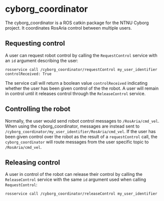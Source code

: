 # cyborg_coordinator

The cyborg_coordinator is a ROS catkin package for the NTNU Cyborg project. It coordinates RosAria control between multiple users.

## Requesting control

A user can request robot control by calling the `RequestControl` service with an `id` argument describing the user:

```
rosservice call /cyborg_coordinator/requestControl my_user_identifier
controlReceived: True
```

The service call will return a boolean value `controlReceived` indicating whether the user has been given control of the the robot. A user will remain in control until it releases control through the `ReleaseControl` service.

## Controlling the robot

Normally, the user would send robot control messages to `/RosAria/cmd_vel`. When using the cyborg_coordinator, messages are instead sent to `/cyborg_coordinator/my_user_identifier/RosAria/cmd_vel`. If the user has been given control over the robot as the result of a `requestControl` call, the `cyborg_coordinator` will route messages from the user specific topic to `/RosAria/cmd_vel`.

## Releasing control

A user in control of the robot can release their control by calling the `ReleaseControl` service with the same `id` argument used when calling `RequestControl`:

```
rosservice call /cyborg_coordinator/releaseControl my_user_identifier
```
